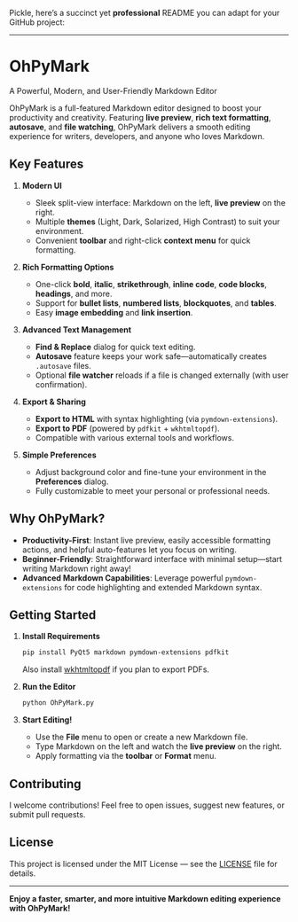 Pickle, here’s a succinct yet **professional** README you can adapt for your GitHub project:

***

# **OhPyMark**

A Powerful, Modern, and User-Friendly Markdown Editor

OhPyMark is a full-featured Markdown editor designed to boost your productivity and creativity. Featuring **live preview**, **rich text formatting**, **autosave**, and **file watching**, OhPyMark delivers a smooth editing experience for writers, developers, and anyone who loves Markdown.

## **Key Features**

1. **Modern UI**

   * Sleek split-view interface: Markdown on the left, **live preview** on the right.
   * Multiple **themes** (Light, Dark, Solarized, High Contrast) to suit your environment.
   * Convenient **toolbar** and right-click **context menu** for quick formatting.

2. **Rich Formatting Options**

   * One-click **bold**, **italic**, **strikethrough**, **inline code**, **code blocks**, **headings**, and more.
   * Support for **bullet lists**, **numbered lists**, **blockquotes**, and **tables**.
   * Easy **image embedding** and **link insertion**.

3. **Advanced Text Management**

   * **Find & Replace** dialog for quick text editing.
   * **Autosave** feature keeps your work safe—automatically creates `.autosave` files.
   * Optional **file watcher** reloads if a file is changed externally (with user confirmation).

4. **Export & Sharing**

   * **Export to HTML** with syntax highlighting (via `pymdown-extensions`).
   * **Export to PDF** (powered by `pdfkit` + `wkhtmltopdf`).
   * Compatible with various external tools and workflows.

5. **Simple Preferences**

   * Adjust background color and fine-tune your environment in the **Preferences** dialog.
   * Fully customizable to meet your personal or professional needs.

## **Why OhPyMark?**

* **Productivity-First**: Instant live preview, easily accessible formatting actions, and helpful auto-features let you focus on writing.
* **Beginner-Friendly**: Straightforward interface with minimal setup—start writing Markdown right away!
* **Advanced Markdown Capabilities**: Leverage powerful `pymdown-extensions` for code highlighting and extended Markdown syntax.

## **Getting Started**

1. **Install Requirements**

   ```bash
   pip install PyQt5 markdown pymdown-extensions pdfkit
   ```

   Also install [wkhtmltopdf](https://wkhtmltopdf.org/downloads.html) if you plan to export PDFs.

2. **Run the Editor**

   ```bash
   python OhPyMark.py
   ```

3. **Start Editing!**

   * Use the **File** menu to open or create a new Markdown file.
   * Type Markdown on the left and watch the **live preview** on the right.
   * Apply formatting via the **toolbar** or **Format** menu.

## **Contributing**

I welcome contributions! Feel free to open issues, suggest new features, or submit pull requests.

## **License**

This project is licensed under the MIT License — see the [LICENSE](https://chatgpt.com/c/LICENSE) file for details.

***

**Enjoy a faster, smarter, and more intuitive Markdown editing experience with OhPyMark!**
